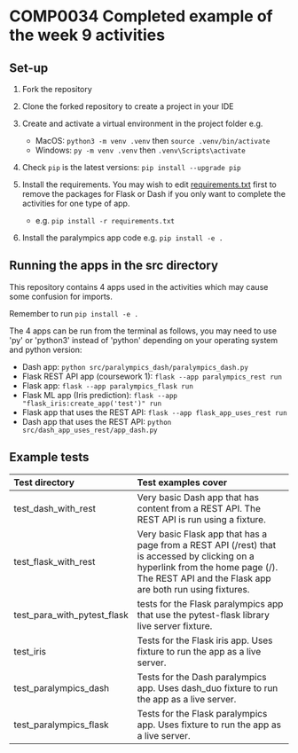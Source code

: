 # COMP0034 Completed example of the week 9 activities

## Set-up

1. Fork the repository
2. Clone the forked repository to create a project in your IDE
3. Create and activate a virtual environment in the project folder e.g.

    - MacOS: `python3 -m venv .venv` then `source .venv/bin/activate`
    - Windows: `py -m venv .venv` then `.venv\Scripts\activate`
4. Check `pip` is the latest versions: `pip install --upgrade pip`
5. Install the requirements. You may wish to edit [requirements.txt](requirements.txt) first to remove the packages for
   Flask or Dash if you only want to complete the activities for one type of app.

    - e.g. `pip install -r requirements.txt`
6. Install the paralympics app code e.g. `pip install -e .`

## Running the apps in the src directory

This repository contains 4 apps used in the activities which may cause some confusion for imports.

Remember to run `pip install -e .`

The 4 apps can be run from the terminal as follows, you may need to use 'py' or 'python3' instead of 'python' depending
on your operating system and python version:

- Dash app: `python src/paralympics_dash/paralympics_dash.py`
- Flask REST API app (coursework 1): `flask --app paralympics_rest run`
- Flask app: `flask --app paralympics_flask run`
- Flask ML app (Iris prediction): `flask --app "flask_iris:create_app('test')" run`
- Flask app that uses the REST API: `flask --app flask_app_uses_rest run`
- Dash app that uses the REST API: `python src/dash_app_uses_rest/app_dash.py`

## Example tests

| Test directory                         | Test examples cover                                                                                                                                                                          |
|:----------------------------|:---------------------------------------------------------------------------------------------------------------------------------------------------------------------------------------------|
| test_dash_with_rest         | Very basic Dash app that has content from a REST API. The REST API is run using a fixture.                                                                                                   |
| test_flask_with_rest        | Very basic Flask app that has a page from a REST API (/rest) that is accessed by clicking on a hyperlink from the home page (/). The REST API and the Flask app are both run using fixtures. |
| test_para_with_pytest_flask | tests for the Flask paralympics app that use the pytest-flask library live server fixture.                                                                                                   |
| test_iris                   | Tests for the Flask iris app. Uses fixture to run the app as a live server.                                                                                                                  |
| test_paralympics_dash       | Tests for the Dash paralympics app. Uses dash_duo fixture to run the app as a live server.                                                                                                   |
| test_paralympics_flask      | Tests for the Flask paralympics app. Uses fixture to run the app as a live server.                                                                                                           |

